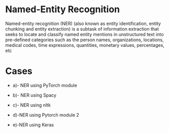 # Named-Entity Recognition

Named-entity recognition (NER) (also known as entity identification, entity chunking and entity extraction) is a subtask of information extraction that seeks to locate and classify named entity mentions in unstructured text into pre-defined categories such as the person names, organizations, locations, medical codes, time expressions, quantities, monetary values, percentages, etc

# Cases

- a)- NER using PyTorch module

- b)- NER using Spacy

- c)- NER using nltk

- d)-NER using Pytorch module 2

- e)-NER using Keras 
